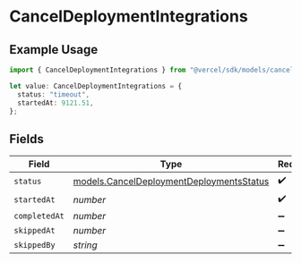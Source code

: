 # CancelDeploymentIntegrations

## Example Usage

```typescript
import { CancelDeploymentIntegrations } from "@vercel/sdk/models/canceldeploymentop.js";

let value: CancelDeploymentIntegrations = {
  status: "timeout",
  startedAt: 9121.51,
};
```

## Fields

| Field                                                                                      | Type                                                                                       | Required                                                                                   | Description                                                                                |
| ------------------------------------------------------------------------------------------ | ------------------------------------------------------------------------------------------ | ------------------------------------------------------------------------------------------ | ------------------------------------------------------------------------------------------ |
| `status`                                                                                   | [models.CancelDeploymentDeploymentsStatus](../models/canceldeploymentdeploymentsstatus.md) | :heavy_check_mark:                                                                         | N/A                                                                                        |
| `startedAt`                                                                                | *number*                                                                                   | :heavy_check_mark:                                                                         | N/A                                                                                        |
| `completedAt`                                                                              | *number*                                                                                   | :heavy_minus_sign:                                                                         | N/A                                                                                        |
| `skippedAt`                                                                                | *number*                                                                                   | :heavy_minus_sign:                                                                         | N/A                                                                                        |
| `skippedBy`                                                                                | *string*                                                                                   | :heavy_minus_sign:                                                                         | N/A                                                                                        |